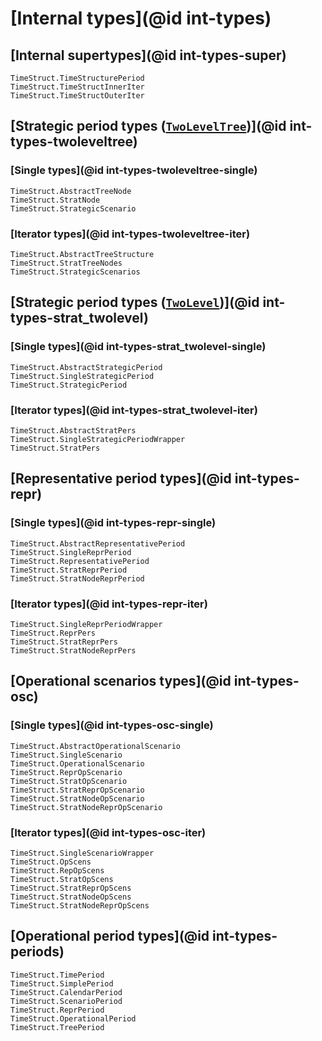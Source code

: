 # [Internal types](@id int-types)

## [Internal supertypes](@id int-types-super)

```@docs
TimeStruct.TimeStructurePeriod
TimeStruct.TimeStructInnerIter
TimeStruct.TimeStructOuterIter
```

## [Strategic period types ([`TwoLevelTree`](@ref))](@id int-types-twoleveltree)

### [Single types](@id int-types-twoleveltree-single)

```@docs
TimeStruct.AbstractTreeNode
TimeStruct.StratNode
TimeStruct.StrategicScenario
```

### [Iterator types](@id int-types-twoleveltree-iter)

```@docs
TimeStruct.AbstractTreeStructure
TimeStruct.StratTreeNodes
TimeStruct.StrategicScenarios
```

## [Strategic period types ([`TwoLevel`](@ref))](@id int-types-strat_twolevel)

### [Single types](@id int-types-strat_twolevel-single)

```@docs
TimeStruct.AbstractStrategicPeriod
TimeStruct.SingleStrategicPeriod
TimeStruct.StrategicPeriod
```

### [Iterator types](@id int-types-strat_twolevel-iter)

```@docs
TimeStruct.AbstractStratPers
TimeStruct.SingleStrategicPeriodWrapper
TimeStruct.StratPers
```

## [Representative period types](@id int-types-repr)

### [Single types](@id int-types-repr-single)

```@docs
TimeStruct.AbstractRepresentativePeriod
TimeStruct.SingleReprPeriod
TimeStruct.RepresentativePeriod
TimeStruct.StratReprPeriod
TimeStruct.StratNodeReprPeriod
```

### [Iterator types](@id int-types-repr-iter)

```@docs
TimeStruct.SingleReprPeriodWrapper
TimeStruct.ReprPers
TimeStruct.StratReprPers
TimeStruct.StratNodeReprPers
```

## [Operational scenarios types](@id int-types-osc)

### [Single types](@id int-types-osc-single)

```@docs
TimeStruct.AbstractOperationalScenario
TimeStruct.SingleScenario
TimeStruct.OperationalScenario
TimeStruct.ReprOpScenario
TimeStruct.StratOpScenario
TimeStruct.StratReprOpScenario
TimeStruct.StratNodeOpScenario
TimeStruct.StratNodeReprOpScenario
```

### [Iterator types](@id int-types-osc-iter)

```@docs
TimeStruct.SingleScenarioWrapper
TimeStruct.OpScens
TimeStruct.RepOpScens
TimeStruct.StratOpScens
TimeStruct.StratReprOpScens
TimeStruct.StratNodeOpScens
TimeStruct.StratNodeReprOpScens
```

## [Operational period types](@id int-types-periods)

```@docs
TimeStruct.TimePeriod
TimeStruct.SimplePeriod
TimeStruct.CalendarPeriod
TimeStruct.ScenarioPeriod
TimeStruct.ReprPeriod
TimeStruct.OperationalPeriod
TimeStruct.TreePeriod
```
